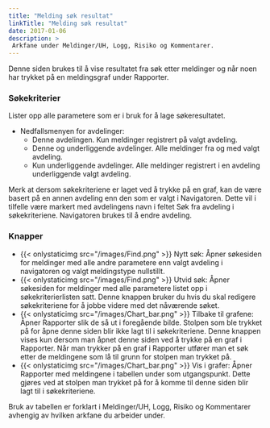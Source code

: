 ```yaml
---
title: "Melding søk resultat"
linkTitle: "Melding søk resultat"
date: 2017-01-06
description: >
 Arkfane under Meldinger/UH, Logg, Risiko og Kommentarer. 
---
```

Denne siden brukes til å vise resultatet fra søk etter meldinger og når noen har trykket på en meldingsgraf under Rapporter. 

### Søkekriterier

Lister opp alle parametere som er i bruk for å lage søkeresultatet.

- Nedfallsmenyen for avdelinger:
  - Denne avdelingen. Kun meldinger registrert på valgt avdeling.
  - Denne og underliggende avdelinger. Alle meldinger fra og med valgt avdeling.
  - Kun underliggende avdelinger. Alle meldinger registrert i en avdeling underliggende valgt avdeling.

Merk at dersom søkekriteriene er laget ved å trykke på en graf, kan de være basert på en annen avdeling enn den som er valgt i Navigatoren. Dette vil i tilfelle være markert med avdelingens navn i feltet Søk fra avdeling i søkekriteriene. Navigatoren brukes til å endre avdeling.

### Knapper

- {{< onlystaticimg src="/images/Find.png" >}} Nytt søk: Åpner søkesiden for meldinger med alle andre parametere enn valgt avdeling i navigatoren og valgt meldingstype nullstillt.
- {{< onlystaticimg src="/images/Find.png" >}} Utvid søk: Åpner søkesiden for meldinger med alle parametere listet opp i søkekriterierlisten satt. Denne knappen bruker du hvis du skal redigere søkekriteriene for å jobbe videre med det nåværende søket.
- {{< onlystaticimg src="/images/Chart_bar.png" >}} Tilbake til grafene: Åpner Rapporter slik de så ut i foregående bilde. Stolpen som ble trykket på for åpne denne siden blir ikke lagt til i søkekriteriene. Denne knappen vises kun dersom man åpnet denne siden ved å trykke på en graf i Rapporter. Når man trykker på en graf i Rapporter utfører man et søk etter de meldingene som lå til grunn for stolpen man trykket på.
- {{< onlystaticimg src="/images/Chart_bar.png" >}} Vis i grafer: Åpner Rapporter med meldingene i tabellen under som utgangspunkt. Dette gjøres ved at stolpen man trykket på for å komme til denne siden blir lagt til i søkekriteriene.

Bruk av tabellen er forklart i Meldinger/UH, Logg, Risiko og Kommentarer avhengig av hvilken arkfane du arbeider under. 